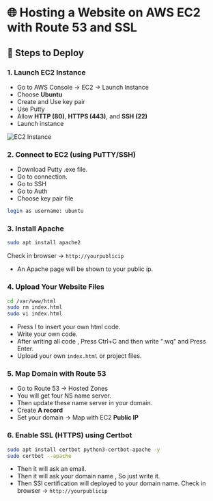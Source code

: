 # 🌐 Hosting a Website on AWS EC2 with Route 53 and SSL  

## 🚀 Steps to Deploy

### 1. Launch EC2 Instance  
- Go to AWS Console → EC2 → Launch Instance  
- Choose **Ubuntu**  
- Create and Use key pair
- Use Putty
- Allow **HTTP (80)**, **HTTPS (443)**, and **SSH (22)**  
- Launch instance

![EC2 Instance](cloudimages/)


### 2. Connect to EC2 (using PuTTY/SSH)  
- Download Putty .exe file.
- Go to connection.
- Go to SSH
- Go to Auth
- Choose key pair file
```bash
login as username: ubuntu
```

### 3. Install Apache  
```bash
sudo apt install apache2
```

Check in browser → `http://yourpublicip`
- An Apache page will be shown to your public ip.

### 4. Upload Your Website Files  
```bash
cd /var/www/html
sudo rm index.html
sudo vi index.html
```
- Press I to insert your own html code.
- Write your own code.
- After writing all code , Press Ctrl+C and then write ":wq" and Press Enter.
- Upload your own `index.html` or project files. 

### 5. Map Domain with Route 53  
- Go to Route 53 → Hosted Zones
- You will get four NS name server.
- Then update these name server in your domain.
- Create **A record**
- Set your domain → Map with EC2 **Public IP**  

### 6. Enable SSL (HTTPS) using Certbot  
```bash
sudo apt install certbot python3-certbot-apache -y
sudo certbot --apache
```
- Then it will ask an email.
- Then it will ask your domain name , So just write it.
- Then SSl certification will deployed to your domain name.
  Check in browser → `http://yourpublicip`
